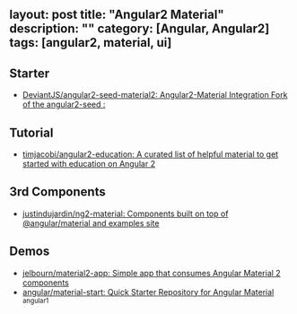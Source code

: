 layout: post
title: "Angular2 Material"
description: ""
category: [Angular, Angular2]
tags: [angular2, material, ui]
---

## Starter

- [DeviantJS/angular2-seed-material2: Angular2-Material Integration Fork of the angular2-seed :](https://github.com/DeviantJS/angular2-seed-material2)

## Tutorial

- [timjacobi/angular2-education: A curated list of helpful material to get started with education on Angular 2](https://github.com/timjacobi/angular2-education)

## 3rd Components

- [justindujardin/ng2-material: Components built on top of @angular/material and examples site](https://github.com/justindujardin/ng2-material)

## Demos

- [jelbourn/material2-app: Simple app that consumes Angular Material 2 components](https://github.com/jelbourn/material2-app)
- [angular/material-start: Quick Starter Repository for Angular Material](https://github.com/angular/material-start) <sup>angular1</sup>
